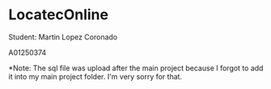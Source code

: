 # LocatecOnline

Student:
Martin Lopez Coronado



A01250374



*Note: The sql file was upload after the main project because I forgot to add it into my main project folder. I'm very sorry for that.
